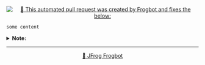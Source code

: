 <div align='center'>

[![🚨 This automated pull request was created by Frogbot and fixes the below:](https://raw.githubusercontent.com/jfrog/frogbot/master/resources/v2/vulnerabilitiesFixBannerPR.png)](https://docs.jfrog-applications.jfrog.io/jfrog-applications/frogbot)

</div>


```
some content
```
<details>
<summary> <b>Note:</b> </summary>


---
<div align='center'>

**Frogbot** also supports **Contextual Analysis, Secret Detection, IaC and SAST Vulnerabilities Scanning**. This features are included as part of the [JFrog Advanced Security](https://jfrog.com/advanced-security) package, which isn't enabled on your system.

</div>


</details>


---
<div align='center'>

[🐸 JFrog Frogbot](https://docs.jfrog-applications.jfrog.io/jfrog-applications/frogbot)

</div>
